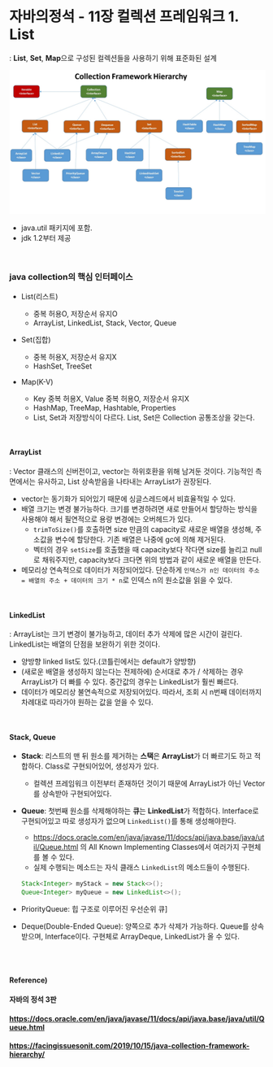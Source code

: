 # 자바의정석 - 11장 컬렉션 프레임워크 1. List

: **List**, **Set**, **Map**으로 구성된 컬렉션들을 사용하기 위해 표준화된 설계

![java_collection_framework_hierarchy](./images/java_collection_framework_hierarchy.jpeg)

* java.util 패키지에 포함.
* jdk 1.2부터 제공

<br>

### java collection의 핵심 인터페이스 

* List(리스트)
  * 중복 허용O, 저장순서 유지O
  * ArrayList, LinkedList, Stack, Vector, Queue

* Set(집합)
  * 중복 허용X, 저장순서 유지X
  * HashSet, TreeSet

* Map(K-V)
  * Key 중복 허용X, Value 중복 허용O, 저장순서 유지X
  * HashMap, TreeMap, Hashtable, Properties
  * List, Set과 저장방식이 다르다. List, Set은 Collection 공통조상을 갖는다.


<br>

#### ArrayList

: Vector 클래스의 신버전이고, vector는 하위호환을 위해 남겨둔 것이다. 기능적인 측면에서는 유사하고, List 상속받음을 나타내는 ArrayList가 권장된다.

* vector는 동기화가 되어있기 때문에 싱글스레드에서 비효율적일 수 있다.
* 배열 크기는 변경 불가능하다. 크기를 변경하려면 새로 만들어서 할당하는 방식을 사용해야 해서 필연적으로 용량 변경에는 오버헤드가 있다.
  * `trimToSize()`를 호출하면 size 만큼의 capacity로 새로운 배열을 생성해, 주소값을 변수에 할당한다. 기존 배열은 나중에 gc에 의해 제거된다.
  * 벡터의 경우 `setSize`를 호출했을 때 capacity보다 작다면 size를 늘리고 null로 채워주지만, capacity보다 크다면 위의 방법과 같이 새로운 배열을 만든다.
* 메모리상 연속적으로 데이터가 저장되어있다. 단순하게 `인덱스가 n인 데이터의 주소 = 배열의 주소 + 데이터의 크기 * n`로 인덱스 n의 원소값을 읽을 수 있다.

<br>

#### LinkedList

: ArrayList는 크기 변경이 불가능하고, 데이터 추가 삭제에 많은 시간이 걸린다. LinkedList는 배열의 단점을 보완하기 위한 것이다.

* 양방향 linked list도 있다.(코틀린에서는 default가 양방향)
* (새로운 배열을 생성하지 않는다는 전제하에) 순서대로 추가 / 삭제하는 경우 ArrayList가 더 빠를 수 있다. 중간값의 경우는 LinkedList가 훨씬 빠르다.
* 데이터가 메모리상 불연속적으로 저장되어있다. 따라서, 조회 시 n번째 데이터까지 차례대로 따라가야 원하는 값을 얻을 수 있다.

<br>

#### Stack, Queue

* **Stack**: 리스트의 맨 뒤 원소를 제거하는 **스택**은 **ArrayList**가 더 빠르기도 하고 적합하다. Class로 구현되어있어, 생성자가 있다.

  * 컬렉션 프레임워크 이전부터 존재하던 것이기 때문에 ArrayList가 아닌 Vector를 상속받아 구현되어있다.

* **Queue**: 첫번째 원소를 삭제해야하는 **큐**는 **LinkedList**가 적합하다. Interface로 구현되어있고 따로 생성자가 없으며 `LinkedList()`를 통해 생성해야한다.

  * https://docs.oracle.com/en/java/javase/11/docs/api/java.base/java/util/Queue.html 의 All Known Implementing Classes에서 여러가지 구현체를 볼 수 있다.
  * 실제 수행되는 메소드는 자식 클래스 `LinkedList`의 메소드들이 수행된다.

  ```java
  Stack<Integer> myStack = new Stack<>();
  Queue<Integer> myQueue = new LinkedList<>();
  ```

* PriorityQueue: 힙 구조로 이루어진 우선순위 큐]

* Deque(Double-Ended Queue): 양쪽으로 추가 삭제가 가능하다. Queue를 상속받으며, Interface이다. 구현체로 ArrayDeque, LinkedList가 올 수 있다.

<br><br>

#### Reference)

#### 자바의 정석 3판

#### https://docs.oracle.com/en/java/javase/11/docs/api/java.base/java/util/Queue.html

#### https://facingissuesonit.com/2019/10/15/java-collection-framework-hierarchy/